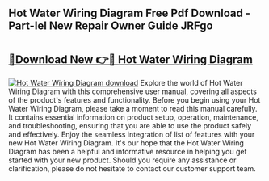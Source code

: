 ## Hot Water Wiring Diagram Free Pdf Download - Part-Iel New Repair Owner Guide JRFgo

# <h2><a href="http://dfmzm1.blite.top/?on=Hot+Water+Wiring+Diagram">🔗Download New 👉🔴 Hot Water Wiring Diagram</a></h2>

[![Hot Water Wiring Diagram download](https://i.imgur.com/lujVjoI.png)](http://dfmzm1.blite.top/?on=Hot+Water+Wiring+Diagram)
Explore the world of Hot Water Wiring Diagram with this comprehensive user manual, covering all aspects of the product's features and functionality. Before you begin using your Hot Water Wiring Diagram, please take a moment to read this manual carefully. It contains essential information on product setup, operation, maintenance, and troubleshooting, ensuring that you are able to use the product safely and effectively. Enjoy the seamless integration of list of features with your new Hot Water Wiring Diagram. It's our hope that the Hot Water Wiring Diagram has been a helpful and informative resource in helping you get started with your new product. Should you require any assistance or clarification, please do not hesitate to contact our customer support team.
